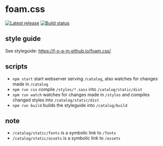 # foam.css

[![Latest release](http://img.shields.io/github/release/f-o-a-m/foam.css.svg)](https://github.com/f-o-a-m/foam.css/releases)
[![Build status](https://travis-ci.org/f-o-a-m/foam.css.svg?branch=master)](https://travis-ci.org/f-o-a-m/foam.css)

## style guide

See styleguide: <https://f-o-a-m.github.io/foam.css/>

## scripts

- `npm start` start webserver serving `/catalog`, also watches for changes made in `/catalog`
- `npm run css` compile `/styles/*.sass` into `/catalog/static/dist`
- `npm run watch` watches for changes made in `/styles` and compiles changed styles into `/catalog/static/dist`
- `npm run build` builds the styleguide into `/catalog/build`

## note

- `/catalog/static/fonts` is a symbolic link to `/fonts`
- `/catalog/static/assets` is a symbolic link to `/assets`
